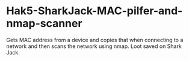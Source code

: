 # Hak5-SharkJack-MAC-pilfer-and-nmap-scanner
Gets MAC address from a device and copies that when connecting to a network and then scans the network using nmap. Loot saved on Shark Jack.
